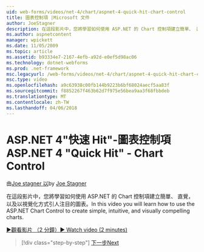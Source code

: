 ```yaml
---
uid: web-forms/videos/net-4/chart/aspnet-4-quick-hit-chart-control
title: 圖表控制項 |Microsoft 文件
author: JoeStagner
description: 在這段影片中，您將學習如何使用 ASP.NET 的 Chart 控制項建立簡單、 直覺，以及以視覺化方式引人注目的圖表。
ms.author: aspnetcontent
manager: wpickett
ms.date: 11/05/2009
ms.topic: article
ms.assetid: b93334e7-2167-4efb-a92d-e0ef5d98ac06
ms.technology: dotnet-webforms
ms.prod: .net-framework
msc.legacyurl: /web-forms/videos/net-4/chart/aspnet-4-quick-hit-chart-control
msc.type: video
ms.openlocfilehash: a9c63938c00fb144b9223b6bf68024aecf5aa83f
ms.sourcegitcommit: f8852267f463b62d7f975e56bea9aa3f68fbbdeb
ms.translationtype: MT
ms.contentlocale: zh-TW
ms.lasthandoff: 04/06/2018
---
```

<a name="aspnet-4-quick-hit---chart-control"></a><span data-ttu-id="6ccfa-103">ASP.NET 4"快速 Hit"-圖表控制項</span><span class="sxs-lookup"><span data-stu-id="6ccfa-103">ASP.NET 4 "Quick Hit" - Chart Control</span></span>
====================
<span data-ttu-id="6ccfa-104">由[Joe stagner 以](https://github.com/JoeStagner)</span><span class="sxs-lookup"><span data-stu-id="6ccfa-104">by [Joe Stagner](https://github.com/JoeStagner)</span></span>

<span data-ttu-id="6ccfa-105">在這段影片中，您將學習如何使用 ASP.NET 的 Chart 控制項建立簡單、 直覺，以及以視覺化方式引人注目的圖表。</span><span class="sxs-lookup"><span data-stu-id="6ccfa-105">In this video you will learn how to use the ASP.NET Chart Control to create simple, intuitive, and visually compelling charts.</span></span> 

[<span data-ttu-id="6ccfa-106">&#9654;觀看影片 （2 分鐘）</span><span class="sxs-lookup"><span data-stu-id="6ccfa-106">&#9654; Watch video (2 minutes)</span></span>](https://channel9.msdn.com/Blogs/ASP-NET-Site-Videos/aspnet-4-quick-hit-chart-control)

> [!div class="step-by-step"]
> [<span data-ttu-id="6ccfa-107">下一步</span><span class="sxs-lookup"><span data-stu-id="6ccfa-107">Next</span></span>](aspnet-4-how-do-i-introducing-the-new-chart-control-in-visual-studio-2010.md)

